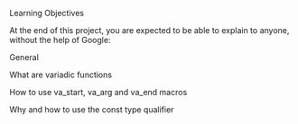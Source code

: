 Learning Objectives

At the end of this project, you are expected to be able to explain to anyone, without the help of Google:

General

What are variadic functions

How to use va_start, va_arg and va_end macros

Why and how to use the const type qualifier